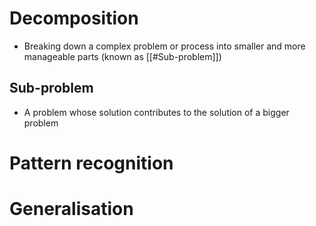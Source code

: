 # Decomposition

- Breaking down a complex problem or process into smaller and more manageable parts (known as [[#Sub-problem]])

## Sub-problem

- A problem whose solution contributes to the solution of a bigger problem

# Pattern recognition

# Generalisation